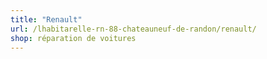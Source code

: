 ```yaml
---
title: "Renault"
url: /lhabitarelle-rn-88-chateauneuf-de-randon/renault/
shop: réparation de voitures
---
```

